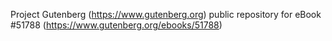 Project Gutenberg (https://www.gutenberg.org) public repository for
eBook #51788 (https://www.gutenberg.org/ebooks/51788)
